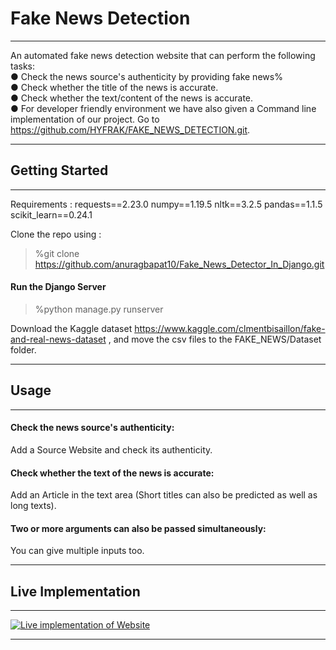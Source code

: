 # Fake News Detection 
***
An automated fake news detection website that can perform the following
tasks: <br />
● Check the news source's authenticity by providing fake news% <br />
● Check whether the title of the news is accurate. <br />
● Check whether the text/content of the news is accurate. <br />
● For developer friendly environment we have also given a Command line implementation of our project. Go to https://github.com/HYFRAK/FAKE_NEWS_DETECTION.git.
***
## Getting Started
***
Requirements :
requests==2.23.0
numpy==1.19.5
nltk==3.2.5
pandas==1.1.5
scikit_learn==0.24.1

Clone the repo using :
>%git clone https://github.com/anuragbapat10/Fake_News_Detector_In_Django.git

#### Run the Django Server
>%python manage.py runserver

Download the Kaggle dataset https://www.kaggle.com/clmentbisaillon/fake-and-real-news-dataset , and move the csv files to the FAKE_NEWS/Dataset folder.
***
## Usage
***
#### Check the news source's authenticity:
Add a Source Website and check its authenticity.
#### Check whether the text of the news is accurate:
Add an Article in the text area (Short titles can also be predicted as well as long texts).
#### Two or more arguments can also be passed simultaneously:
You can give multiple inputs too.
***
## Live Implementation
***
[![Live implementation of Website](https://img.youtube.com/vi/j1lv_1YGWbk/0.jpg)](http://www.youtube.com/watch?v=j1lv_1YGWbk)
***
